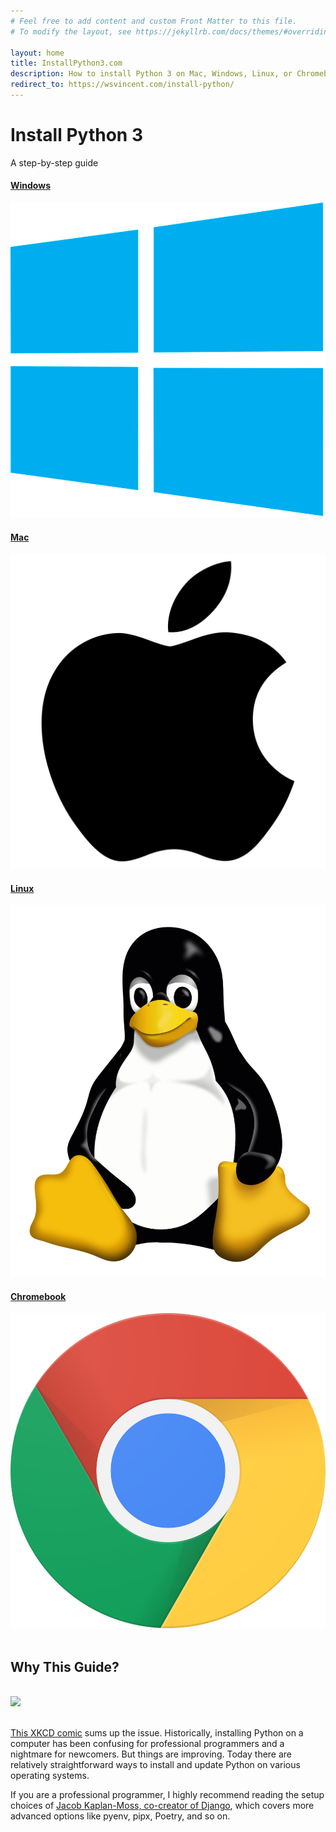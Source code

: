 ```yaml
---
# Feel free to add content and custom Front Matter to this file.
# To modify the layout, see https://jekyllrb.com/docs/themes/#overriding-theme-defaults

layout: home
title: InstallPython3.com
description: How to install Python 3 on Mac, Windows, Linux, or Chromebook
redirect_to: https://wsvincent.com/install-python/
---
```


<div class="pricing-header px-3 py-3 pt-md-5 pb-md-4 mx-auto text-center">
  <h1 class="display-4">Install Python 3</h1>
  <p class="lead">A step-by-step guide</p>
</div>

<div class="container">
  <div class="card-deck mb-6 text-center">
    <div class="card mb-4 shadow-sm">
      <a href="{% post_url/2010-01-01-windows %}">
        <div class="card-header">
          <h4 class="my-0 font-weight-normal">Windows</h4>
        </div>
        <div class="card-body">
          <img src="assets/images/windows.svg.png" class="img-fluid" alt="Windows logo">
        </div>
      </a>
    </div>
    <div class="card mb-4 shadow-sm">
      <a href="{% post_url/2010-01-01-mac %}">
        <div class="card-header">
          <h4 class="my-0 font-weight-normal">Mac</h4>
        </div>
        <div class="card-body">
          <img src="assets/images/apple.svg.png" class="img-fluid" alt="Apple logo">
        </div>
      </a>
    </div>
    <div class="card mb-4 shadow-sm">
      <a href="{% post_url/2010-01-01-linux %}">
        <div class="card-header">
          <h4 class="my-0 font-weight-normal">Linux</h4>
        </div>
        <div class="card-body">
          <img src="assets/images/tux.svg.png" class="img-fluid" alt="Linux logo">
        </div>
      </a>
    </div>
    <div class="card mb-4 shadow-sm">
      <a href="{% post_url/2010-01-01-chromebook %}">
        <div class="card-header">
          <h4 class="my-0 font-weight-normal">Chromebook</h4>
        </div>
        <div class="card-body">
          <img src="assets/images/chrome.svg.png" class="img-fluid" alt="Chromebook logo">
        </div>
      </a>
    </div>
  </div>
  <br />
  <h2>Why This Guide?</h2>
  <br/>
  <div class="xkcd-img">
    <a href="https://xkcd.com/1987/" target="\_blank">
      <img src="https://imgs.xkcd.com/comics/python_environment.png">
    </a>
  </div>
  <br/>
  <p><a href="https://xkcd.com/1987/" target="\blank">This XKCD comic</a> sums up the issue. Historically, installing Python on a computer has been confusing for professional programmers and a nightmare for newcomers. But things are improving. Today there are relatively straightforward ways to install and update Python on various operating systems.</p>
  <p>If you are a professional programmer, I highly recommend reading the setup choices of <a href="https://jacobian.org/2019/nov/11/python-environment-2020/" target="\_blank">Jacob Kaplan-Moss, co-creator of Django</a>, which covers more advanced options like pyenv, pipx, Poetry, and so on.</p>
</div>

